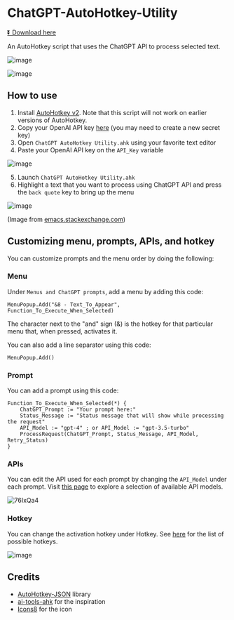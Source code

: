 # ChatGPT-AutoHotkey-Utility

[⏬ Download here](https://github.com/Griffin1989106/automation/ChatGPT-AutoHotkey-Utility/releases/latest)

An AutoHotkey script that uses the ChatGPT API to process selected text.

![image](https://github.com/Griffin1989106/automation/ChatGPT-AutoHotkey-Utility/assets/123705491/e5076d79-26ad-4680-83ee-032a6a805d40)

![image](https://github.com/Griffin1989106/automation/ChatGPT-AutoHotkey-Utility/assets/123705491/3b1349c8-619f-4cf9-b82f-2289845a4b71)

## How to use

1. Install [AutoHotkey v2](https://www.autohotkey.com/). Note that this script will not work on earlier versions of AutoHotkey.
2. Copy your OpenAI API key [here](https://platform.openai.com/account/api-keys) (you may need to create a new secret key‍)
3. Open `ChatGPT AutoHotkey Utility.ahk` using your favorite text editor
4. Paste your OpenAI API key on the `API_Key` variable

![image](https://github.com/Griffin1989106/automation/ChatGPT-AutoHotkey-Utility/assets/123705491/a77d1a7d-628b-4155-83ba-2b5569442a50)

5. Launch `ChatGPT AutoHotkey Utility.ahk`
6. Highlight a text that you want to process using ChatGPT API and press the `back quote` key to bring up the menu

![image](https://github.com/Griffin1989106/automation/ChatGPT-AutoHotkey-Utility/assets/123705491/7615e7b5-c4f0-4a8f-9608-669a021ac38d)

(Image from [emacs.stackexchange.com](https://emacs.stackexchange.com/questions/16749/how-to-set-emacs-to-recognize-backtick-and-tilde-with-a-colemak-keyboard-layout))

## Customizing menu, prompts, APIs, and hotkey

You can customize prompts and the menu order by doing the following:

### Menu

Under `Menus and ChatGPT prompts`, add a menu by adding this code:

```AutoHotkey
MenuPopup.Add("&8 - Text_To_Appear", Function_To_Execute_When_Selected)
```

The character next to the "and" sign (&) is the hotkey for that particular menu that, when pressed, activates it.

You can also add a line separator using this code:

```AutoHotkey
MenuPopup.Add()
```

### Prompt

You can add a prompt using this code:

```AutoHotkey
Function_To_Execute_When_Selected(*) {
    ChatGPT_Prompt := "Your prompt here:"
    Status_Message := "Status message that will show while processing the request"
    API_Model := "gpt-4" ; or API_Model := "gpt-3.5-turbo"
    ProcessRequest(ChatGPT_Prompt, Status_Message, API_Model, Retry_Status)
}
```

### APIs

You can edit the API used for each prompt by changing the `API_Model` under each prompt. Visit [this page](https://platform.openai.com/docs/models/gpt-4-turbo-and-gpt-4) to explore a selection of available API models.

![76IxQa4](https://github.com/Griffin1989106/automation/ChatGPT-AutoHotkey-Utility/assets/123705491/7bd23815-78d8-4629-b69b-7fcea3be5f28)

### Hotkey

You can change the activation hotkey under Hotkey. See [here](https://www.autohotkey.com/docs/v2/KeyList.htm) for the list of possible hotkeys.

![image](https://github.com/Griffin1989106/automation/ChatGPT-AutoHotkey-Utility/assets/123705491/da257ab3-05d0-4779-87a2-0a2ba6270255)

## Credits

- [AutoHotkey-JSON](https://github.com/cocobelgica/AutoHotkey-JSON) library
- [ai-tools-ahk](https://github.com/ecornell/ai-tools-ahk) for the inspiration
- [Icons8](https://icons8.com/icon/kTuxVYRKeKEY/chatgpt) for the icon

